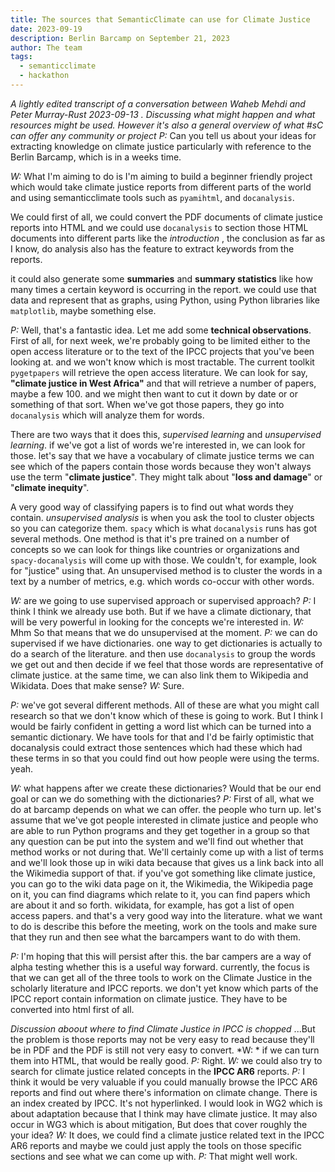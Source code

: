 ```yaml
---
title: The sources that SemanticClimate can use for Climate Justice
date: 2023-09-19
description: Berlin Barcamp on September 21, 2023 
author: The team
tags:
  - semanticclimate
  - hackathon
---
```



*A lightly edited transcript of a conversation between Waheb Mehdi and Peter Murray-Rust 2023-09-13 . Discussing what might happen and what resources might be used. However it's also a general overview of what #sC can offer any community or project*
*P:* Can you tell us about your ideas for extracting knowledge on climate justice particularly with reference to the Berlin Barcamp, which is in a weeks time.

*W:* What I'm aiming to do is I'm aiming to build a beginner friendly project which would take climate justice reports from different parts of the world and using semanticclimate tools such as `pyamihtml`, and `docanalysis`.

We could first of all, we could convert the PDF documents of climate justice reports into HTML and we could use `docanalysis` to section those HTML documents into different parts like the *introduction* , the conclusion as far as I know, do analysis also has the feature to extract keywords from the reports.

it could also generate some **summaries** and **summary statistics** like how many times a certain keyword is occurring in the report.
we could use that data and represent that as graphs, using Python, using Python libraries like `matplotlib`, maybe something else.

*P:* Well, that's a fantastic idea.
Let me add some **technical observations**.
First of all, for next week, we're probably going to be limited either to the open access literature or to the text of the IPCC projects that you've been looking at. and we won't know which is most tractable. The current toolkit `pygetpapers` will retrieve the open access literature.
We can look for say, **"climate justice in West Africa"** and that will retrieve a number of papers, maybe a few 100.
and we might then want to cut it down by date or or something of that sort.
When we've got those papers, they go into `docanalysis` which will analyze them for words.

There are two ways that it does this, *supervised learning* and *unsupervised learning*.
if we've got a list of words we're interested in, we can look for those. let's say that we have a vocabulary of climate justice terms we can see which of the papers contain those words because they won't always use the term "**climate justice**".
They might talk about "**loss and damage**" or "**climate inequity**".

A very good way of classifying papers is to find out what words they contain.
*unsupervised analysis* is when you ask the tool to cluster objects so you can categorize them.
`spacy` which is what `docanalysis` runs has got several methods.
One method is that it's pre trained on a number of concepts so we can look for things like countries or organizations and `spacy-docanalysis` will come up with those.
We couldn't, for example, look for "justice" using that.
An unsupervised method is to cluster the words in a text by a number of metrics, e.g. which words co-occur with other words.

*W:* are we going to use supervised approach or supervised approach?
*P:* I think I think we already use both. But if we have a climate dictionary, that will be very powerful in looking for the concepts we're interested in.
*W:*  Mhm So that means that we do unsupervised at the moment.
*P:* we can do supervised if we have dictionaries. one way to get dictionaries is actually to do a search of the literature.
and then use `docanalysis` to group the words we get out and then decide if we feel that those words are representative of climate justice.
at the same time, we can also link them to Wikipedia and Wikidata.
Does that make sense?
*W:* Sure.

*P:* we've got several different methods. All of these are what you might call research so that we don't know which of these is going to work. But I think I would be fairly confident in getting a word list which can be turned into a semantic dictionary.
We have tools for that and I'd be fairly optimistic that docanalysis could extract those sentences which had these which had these terms in so that you could find out how people were using the terms.
yeah.

*W:* what happens after we create these dictionaries?
Would that be our end goal or can we do something with the dictionaries?
*P:* First of all, what we do at barcamp depends on what we can offer. the people who turn up.
let's assume that we've got people interested in climate justice and people who are able to run Python programs and they get together in a group so that any question can be put into the system and we'll find out whether that method works or not during that.
We'll certainly come up with a list of terms and we'll look those up in wiki data because that gives us a link back into all the Wikimedia support of that.
if you've got something like climate justice, you can go to the wiki data page on it, the Wikimedia, the Wikipedia page on it, you can find diagrams which relate to it, you can find papers which are about it and so forth.
wikidata, for example, has got a list of open access papers.
and that's a very good way into the literature. what we want to do is describe this before the meeting, work on the tools and make sure that they run and then see what the barcampers want to do with them. 

*P:*
I'm hoping that this will persist after this.
the bar campers are a way of alpha testing whether this is a useful way forward.
currently, the focus is that we can get all of the three tools to work on the Climate Justice in the scholarly literature and IPCC reports.
we don't yet know which parts of the IPCC report contain information on climate justice. They have to be converted into html first of all.

*Discussion aboout where to find Climate Justice in IPCC is chopped*
...But the problem is those reports may not be very easy to read because they'll be in PDF and the PDF is still not very easy to convert.
*W: * if we can turn them into HTML, that would be really good.
*P:* Right.
*W:* we could also try to search for climate justice related concepts in the **IPCC AR6** reports.
*P:* I think it would be very valuable if you could manually browse the IPCC AR6 reports and find out where there's information on climate change.
There is an index created by IPCC.
It's not hyperlinked.
I would look in WG2 which is about adaptation because that I think may have climate justice.
It may also occur in WG3 which is about mitigation,
But does that cover roughly the your idea?
*W:* It does, we could find a climate justice related text in the IPCC AR6 reports and maybe we could just apply the tools on those specific sections and see what we can come up with.
*P:* That might well work.
